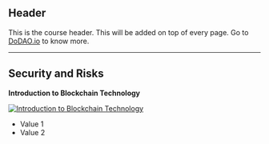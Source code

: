 ## Header
This is the course header. This will be added on top of every page. Go to [DoDAO.io](https://www.dodao.io) to know more.

 ---
 
 ## Security and Risks
 
 **Introduction to Blockchain Technology**

[![Introduction to Blockchain Technology](https://img.youtube.com/vi/u70_rafPs-0/0.jpg)](https://www.youtube.com/watch?v=u70_rafPs-0)     

* Value 1
* Value 2
    
 

